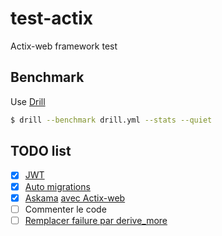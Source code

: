 # test-actix
Actix-web framework test

## Benchmark
Use [Drill](https://github.com/fcsonline/drill)
```bash
$ drill --benchmark drill.yml --stats --quiet
```

## TODO list
-  [x] [JWT](https://docs.rs/actix-web-httpauth/0.5.0/actix_web_httpauth/)
-  [x] [Auto migrations](https://docs.rs/diesel_migrations/1.4.0/diesel_migrations/)
-  [x] [Askama](https://github.com/djc/askama) [avec Actix-web](https://github.com/djc/askama/tree/main/askama_actix)
-  [ ] Commenter le code
-  [ ] [Remplacer failure par derive_more ](https://actix.rs/docs/errors/)
